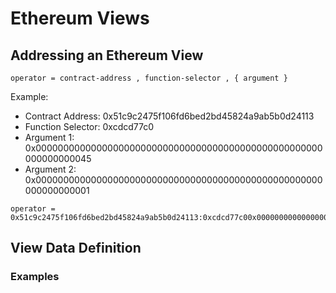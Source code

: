 # Ethereum Views

## Addressing an Ethereum View

```
operator = contract-address , function-selector , { argument }
```

Example:

* Contract Address: 0x51c9c2475f106fd6bed2bd45824a9ab5b0d24113
* Function Selector: 0xcdcd77c0
* Argument 1: 0x0000000000000000000000000000000000000000000000000000000000000045
* Argument 2: 0x0000000000000000000000000000000000000000000000000000000000000001

```
operator = 0x51c9c2475f106fd6bed2bd45824a9ab5b0d24113:0xcdcd77c00x00000000000000000000000000000000000000000000000000000000000000450x0000000000000000000000000000000000000000000000000000000000000001
```

## View Data Definition

### Examples

